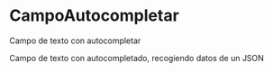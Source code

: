 # CampoAutocompletar
Campo de texto con autocompletar

Campo de texto con autocompletado, recogiendo datos de un JSON
